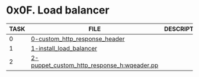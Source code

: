 # 0x0F. Load balancer

| TASK | FILE                                                                                    | DESCRIPTION |
| ---- | ------------------------------------------------------------------------------------    | ----------- |
| 0    | [0-custom_http_response_header](./0-custom_http_response_header)                        |             |
| 1    | [1-install_load_balancer](./1-install_load_balancer)                                    |             |
| 2    | [2-puppet_custom_http_response_h:wqeader.pp](./2-puppet_custom_http_response_header.pp) |             |
